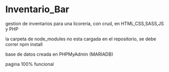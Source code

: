 # Inventario_Bar
gestion de inventarios para una licoreria, con crud, en HTML,CSS,SASS,JS  y PHP

la carpeta de node_modules no esta cargada en el repositorio, se debe correr npm install 

base de datos creada en PHPMyAdmin (MARIADB)

pagina 100% funcional 
